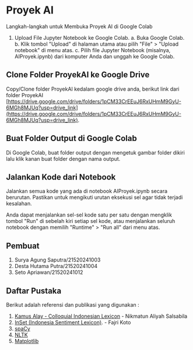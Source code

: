 # Proyek AI

Langkah-langkah untuk Membuka Proyek AI di Google Colab
1. Upload File Jupyter Notebook ke Google Colab.
a. Buka Google Colab.
b. Klik tombol "Upload" di halaman utama atau pilih "File" > "Upload notebook" di menu atas.
c. Pilih file Jupyter Notebook (misalnya, AIProyek.ipynb) dari komputer Anda dan unggah ke Google Colab.

## Clone Folder ProyekAI ke Google Drive

Copy/Clone folder ProyekAI kedalam google drive anda, berikut link dari folder ProyekAI [https://drive.google.com/drive/folders/1pCM33CrEEuJ6RxUHmM9GyU-6MGh8MJUq?usp=drive_link](https://drive.google.com/drive/folders/1pCM33CrEEuJ6RxUHmM9GyU-6MGh8MJUq?usp=drive_link).

## Buat Folder Output di Google Colab
Di Google Colab, buat folder output dengan mengetuk gambar folder dikiri lalu klik kanan buat folder dengan nama output.

## Jalankan Kode dari Notebook
Jalankan semua kode yang ada di notebook AIProyek.ipynb secara berurutan. Pastikan untuk mengikuti urutan eksekusi sel agar tidak terjadi kesalahan.

Anda dapat menjalankan sel-sel kode satu per satu dengan mengklik tombol "Run" di sebelah kiri setiap sel kode, atau menjalankan seluruh notebook dengan memilih "Runtime" > "Run all" dari menu atas.

## Pembuat
1. Surya Agung Saputra/21520241003
2. Desta Hutama Putra/21520241004
3. Seto Apriawan/21520241012


## Daftar Pustaka
Berikut adalah referensi dan publikasi yang digunakan : 
1. [Kamus Alay - Colloquial Indonesian Lexicon](https://github.com/nasalsabila/kamus-alay) - Nikmatun Aliyah Salsabila
2. [InSet (Indonesia Sentiment Lexicon)](https://github.com/fajri91/InSet). - Fajri Koto 
3. [spaCy](https://spacy.io/universe/project/spacy-textblob)
4. [NLTK](https://www.nltk.org/)
5. [Matplotlib](https://matplotlib.org/)
